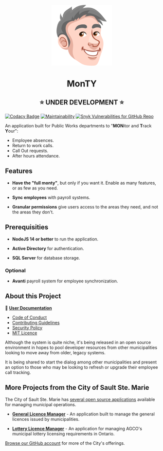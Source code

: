 <div align="center">
<img src="public/images/monty-small.svg" alt="Monty" style="height:200px" />

<h1>MonTY</h1>

<h2>⭐ UNDER DEVELOPMENT ⭐</h2>
</div>

[![Codacy Badge](https://app.codacy.com/project/badge/Grade/772303e121fb467d9c1fc0c7fb4c53d6)](https://app.codacy.com/gh/cityssm/MonTY/dashboard?utm_source=gh&utm_medium=referral&utm_content=&utm_campaign=Badge_grade)
[![Maintainability](https://api.codeclimate.com/v1/badges/e5f9a6caa7b2d3ebd16c/maintainability)](https://codeclimate.com/github/cityssm/MonTY/maintainability)
[![Snyk Vulnerabilities for GitHub Repo](https://img.shields.io/snyk/vulnerabilities/github/cityssm/MonTY)](https://app.snyk.io/org/cityssm/project/a2511a35-9290-4424-ad6c-669a8d1566d4)

An application built for Public Works departments to
"**MON**itor and **T**rack **Y**our":

- Employee absences.
- Return to work calls.
- Call Out requests.
- After hours attendance.

## Features

- **Have the "full monty"**, but only if you want it.
  Enable as many features, or as few as you need.

- **Sync employees** with payroll systems.

- **Granular permissions** give users access to the areas they need,
  and not the areas they don't.

## Prerequisities

- **NodeJS 14 or better** to run the application.

- **Active Directory** for authentication.

- **SQL Server** for database storage.

### Optional

- **Avanti** payroll system for employee synchronization.

## About this Project

📘 **[User Documentation](docs/README.md)**

- [Code of Conduct](CODE_OF_CONDUCT.md)
- [Contributing Guidelines](CONTRIBUTING.md)
- [Security Policy](SECURITY.md)
- [MIT Licence](LICENSE.md)

Although the system is quite niche, it's being released in an open source environment in hopes to pool developer resources from other municipalities looking to move away from older, legacy systems.

It is being shared to start the dialog among other municipalities and present an option to those who may be looking to refresh or upgrade their employee call tracking.

## More Projects from the City of Sault Ste. Marie

The City of Sault Ste. Marie has [several open source applications](https://cityssm.github.io/) available
for managing municipal operations.

- **[General Licence Manager](https://github.com/cityssm/general-licence-manager)** - An application built to manage the general licences issued by municipalities.

- **[Lottery Licence Manager](https://github.com/cityssm/lottery-licence-manager)** - An application for managing AGCO's municipal lottery licensing requirements in Ontario.

[Browse our GitHub account](https://github.com/cityssm/) for more of the City's offerings.

